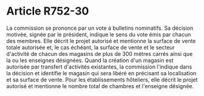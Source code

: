 # Article R752-30

La commission se prononce par un vote à bulletins nominatifs. Sa décision motivée, signée par le président, indique le sens du vote émis par chacun des membres. Elle décrit le projet autorisé et mentionne la surface de vente totale autorisée et, le cas échéant, la surface de vente et le secteur d'activité de chacun des magasins de plus de 300 mètres carrés ainsi que la ou les enseignes désignées. Quand la création d'un magasin est autorisée par transfert d'activités existantes, la commission l'indique dans la décision et identifie le magasin qui sera libéré en précisant sa localisation et sa surface de vente. Pour les établissements hôteliers, elle décrit le projet autorisé et mentionne le nombre total de chambres et l'enseigne désignée.

